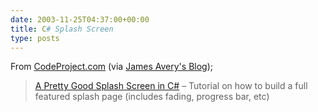```yaml
---
date: 2003-11-25T04:37:00+00:00
title: C# Splash Screen
type: posts
---
```

From [CodeProject.com](http://www.codeproject.com) (via [James Avery's Blog](http://weblogs.asp.net/javery/posts/39574.aspx));

> [A Pretty Good Splash Screen in C#](http://www.codeproject.com/csharp/PrettyGoodSplashScreen.asp) &#8211; Tutorial on how to build a full featured splash page (includes fading, progress bar, etc)
